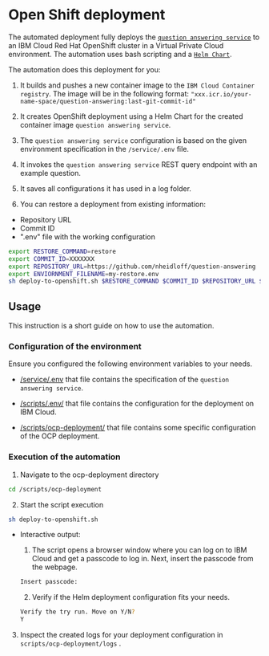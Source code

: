 # Open Shift deployment

The automated deployment fully deploys the [`question answering service`](./../../service/) to an IBM Cloud Red Hat OpenShift cluster in a Virtual Private Cloud environment.
The automation uses bash scripting and a [`Helm Chart`](./charts/question-answering-helm/).

The automation does this deployment for you:

1. It builds and pushes a new container image to the `IBM Cloud Container registry`. The image will be in the following format: `"xxx.icr.io/your-name-space/question-answering:last-git-commit-id"`

2. It creates OpenShift deployment using a Helm Chart for the created container image `question answering service`. 

3. The `question answering service` configuration is based on the given environment specification in the `/service/.env` file.

4. It invokes the `question answering service` REST query endpoint with an example question.

5. It saves all configurations it has used in a log folder.

6. You can restore a deployment from existing information:

* Repository URL
* Commit ID
* ".env" file with the working configuration 

```sh
export RESTORE_COMMAND=restore
export COMMIT_ID=XXXXXXX
export REPOSITORY_URL=https://github.com/nheidloff/question-answering
export ENVIORNMENT_FILENAME=my-restore.env
sh deploy-to-openshift.sh $RESTORE_COMMAND $COMMIT_ID $REPOSITORY_URL $ENVIORNMENT_FILENAME
```

## Usage

This instruction is a short guide on how to use the automation.

### Configuration of the environment

Ensure you configured the following environment variables to your needs.

* [/service/.env](./../../service/.env_template) that file contains the specification of the `question answering service`.

* [/scripts/.env/](./../../scripts/.env_template) that file contains the configuration for the deployment on IBM Cloud.

* [/scripts/ocp-deployment/](./../../scripts/ocp-deployment.env_template) that file contains some specific configuration of the OCP deployment.

###  Execution of the automation
1. Navigate to the ocp-deployment directory

```sh
cd /scripts/ocp-deployment
```

2. Start the script execution

```sh
sh deploy-to-openshift.sh
```

* Interactive output:

    1. The script opens a browser window where you can log on to IBM Cloud and get a passcode to log in. Next, insert the passcode from the webpage.

    ```sh
    Insert passcode: 
    ```

    2. Verify if the Helm deployment configuration fits your needs.

    ```sh
    Verify the try run. Move on Y/N?
    Y
    ```

3. Inspect the created logs for your deployment configuration in `scripts/ocp-deployment/logs` .